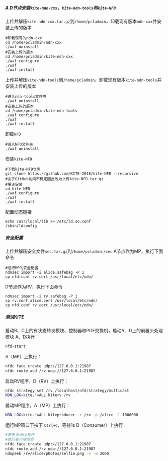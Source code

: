 ##### A D节点安装`kite-ndn-cxx`、`kite-ndn-tools`和`kite-NFD`

上传并解压`kite-ndn-cxx.tar.gz`到`/home/pcladmin`，卸载现有版本`ndn-cxx`并安装上传的版本
```shell
#卸载现有的ndn-cxx
cd /home/pcladmin/ndn-cxx
./waf uninstall
#安装上传的版本
cd /home/pcladmin/kite-ndn-cxx
./waf configure
./waf
./waf install
```
上传并解压`kite-ndn-tools`到`/home/pcladmin`，卸载现有版本`kite-ndn-tools`并安装上传的版本
```shell
#进入ndn-tools文件夹
./waf uninstall
#安装上传的版本
cd /home/pcladmin/kite-ndn-tools
./waf configure
./waf
./waf install
```
卸载`NFD`
```shell
#进入NFD文件夹
./waf uninstall
```
安装`kite-NFD`
```shell
#下载kite-NFD仓库
git clone https://github.com/KITE-2018/kite-NFD --recursive
#由于GitHub访问不稳定因此改为上传kite-NFD.tar.gz
#编译安装
cd kite-NFD
./waf configure
./waf
./waf install
````
配置动态链接
```shell
echo /usr/local/lib >> /etc/ld.so.conf
/sbin/ldconfig
```

##### 安全配置
上传并解压安全文件`sec.tar.gz`到`/home/pcladmin/sec`
A节点作为MP，执行下面命令
```shell
#进行MP的安全配置
ndnsec import -i alice.safebag -P 1
cp nfd.conf rv.cert /usr/local/etc/ndn/
```
D节点作为RV，执行下面命令
```shell
ndnsec import -i rv.safebag -P 1
cp rv.conf alice.cert /usr/local/etc/ndn/
cp nfd.conf rv.cert /usr/local/etc/ndn/
```

##### 测试KITE
启动B、C上的有状态转发模块、控制器和POF交换机，启动A、D上的前置头处理模块
A、D执行：

```bash
nfd-start
```
A（MP）上执行：
```bash
nfdc face create udp://127.0.0.1:21987
nfdc route add /rv udp://127.0.0.1:21987
```

启动RV程序，D（RV）上执行：
```bash
nfdc strategy set /rv /localhost/nfd/strategy/multicast
NDN_LOG=kite.*=ALL kiterv /rv
```

启动MP程序，A（MP）上执行：
```bash
NDN_LOG=kite.*=ALL kiteproducer -r /rv -p /alice -l 1000000
```
运行MP窗口下按下 `Ctrl+C`，等待1s
D（Consumer）上执行：
```bash
#要先关闭rv程序
#执行客户端命令
nfdc face create udp://127.0.0.1:21987
nfdc route add /rv udp://127.0.0.1:21987
ndnpeek /rv/alice/photos/selfie.png -v -w 2000
```